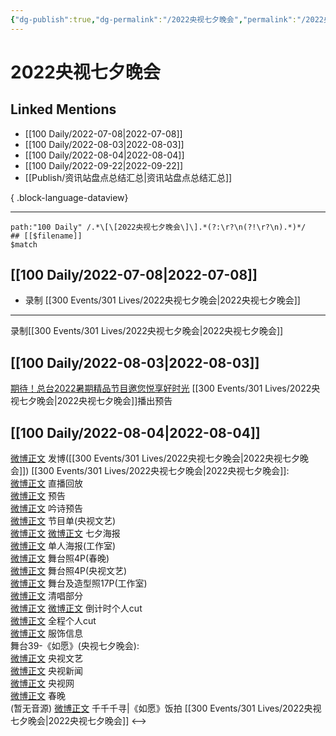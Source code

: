 ```yaml
---
{"dg-publish":true,"dg-permalink":"/2022央视七夕晚会","permalink":"/2022央视七夕晚会/","created":"2022-12-06T15:46:10.000+08:00","updated":"2023-04-10T16:09:55.000+08:00"}
---
```


# 2022央视七夕晚会

## Linked Mentions
- [[100 Daily/2022-07-08\|2022-07-08]]
- [[100 Daily/2022-08-03\|2022-08-03]]
- [[100 Daily/2022-08-04\|2022-08-04]]
- [[100 Daily/2022-09-22\|2022-09-22]]
- [[Publish/资讯站盘点总结汇总\|资讯站盘点总结汇总]]

{ .block-language-dataview}

---

```expander
path:"100 Daily" /.*\[\[2022央视七夕晚会\]\].*(?:\r?\n(?!\r?\n).*)*/
## [[$filename]]
$match
```
## [[100 Daily/2022-07-08\|2022-07-08]]
  - 录制 [[300 Events/301 Lives/2022央视七夕晚会\|2022央视七夕晚会]]
---
录制[[300 Events/301 Lives/2022央视七夕晚会\|2022央视七夕晚会]]
## [[100 Daily/2022-08-03\|2022-08-03]]
[期待！总台2022暑期精品节目邀您悦享好时光](https://weibo.cn/sinaurl?u=https%3A%2F%2Fmp.weixin.qq.com%2Fs%2FtcowBU9BHlvqvxGOVhQaVg) [[300 Events/301 Lives/2022央视七夕晚会\|2022央视七夕晚会]]播出预告
## [[100 Daily/2022-08-04\|2022-08-04]]
[微博正文](https://m.weibo.cn/1736988591/4798843168756592) 发博([[300 Events/301 Lives/2022央视七夕晚会\|2022央视七夕晚会]])
[[300 Events/301 Lives/2022央视七夕晚会\|2022央视七夕晚会]]:  
[微博正文](https://m.weibo.cn/2210168325/4798784276534102) 直播回放  
[微博正文](https://m.weibo.cn/2210168325/4798742383826172) 预告  
[微博正文](https://m.weibo.cn/2210168325/4798688327369590) 吟诗预告  
[微博正文](https://m.weibo.cn/2210168325/4798689534541887) 节目单(央视文艺)  
[微博正文](https://m.weibo.cn/2210168325/4798693297623765) [微博正文](https://m.weibo.cn/3506728370/4798694690655227) 七夕海报  
[微博正文](https://m.weibo.cn/7478855230/4798757592106999) 单人海报(工作室)  
[微博正文](https://m.weibo.cn/3506728370/4798853100607332) 舞台照4P(春晚)  
[微博正文](https://m.weibo.cn/2210168325/4798850587692292) 舞台照4P(央视文艺)  
[微博正文](https://m.weibo.cn/7478855230/4798848112788259) 舞台及造型照17P(工作室)  
[微博正文](https://m.weibo.cn/1371117067/4798789262770324) 清唱部分  
[微博正文](https://m.weibo.cn/1371117067/4798808167026096) [微博正文](https://m.weibo.cn/1786590437/4798808368616592) 倒计时个人cut  
[微博正文](https://m.weibo.cn/1371117067/4798843294843703) 全程个人cut  
[微博正文](https://m.weibo.cn/7710473200/4798861082103727) 服饰信息  
舞台39-《如愿》(央视七夕晚会):  
[微博正文](https://m.weibo.cn/2210168325/4798848876417685) 央视文艺  
[微博正文](https://m.weibo.cn/2656274875/4798840651647239) 央视新闻  
[微博正文](https://m.weibo.cn/3266943013/4798845681142369) 央视网  
[微博正文](https://m.weibo.cn/3506728370/4798851845981960) 春晚  
(暂无音源)
[微博正文](https://m.weibo.cn/5976048440/4798840010443349) 千千千寻|《如愿》饭拍 [[300 Events/301 Lives/2022央视七夕晚会\|2022央视七夕晚会]]
<-->